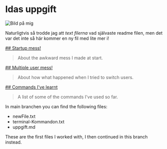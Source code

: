 # Idas uppgift

![Bild på mig](https://media.licdn.com/dms/image/v2/C5603AQFEzLlS5z3vpA/profile-displayphoto-shrink_800_800/profile-displayphoto-shrink_800_800/0/1524664061079?e=1731542400&v=beta&t=3VbH7htDK3zhEo5-mGzXRgYFbDlZb374OSsNY7q4AIo) 

Naturligtvis så trodde jag att *text filerna* vad självaste readme filen, men det var det inte så här kommer en ny fil med lite mer i! 


[## Startup mess!](/startup-mess.md)
> About the awkward mess I made at start.

[## Multiple user mess!](/uppgift2.md)
> About how what happened when I tried to switch users.

[## Commands I've learnt](/learnt-commandos.md)
> A list of some of the commands I've used so far.

In main branchen you can find the following files:

+ newFile.txt
+ terminal-Kommandon.txt
+ uppgift.md

These are the first files I worked with, I then continued in this branch instead.